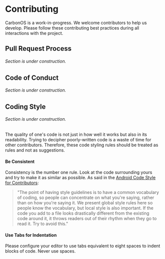 # Contributing
CarbonOS is a work-in-progress. We welcome contributors to help us develop. Please follow these contributing best practices during all interactions with the project.

## Pull Request Process
###### Section is under construction.

## Code of Conduct
###### Section is under construction.

## Coding Style
###### Section is under construction.
The quality of one's code is not just in how well it works but also in its readability. Trying to decipher poorly-written code is a waste of time for other contributors. Therefore, these code styling rules should be treated as rules and not as suggestions.

#### Be Consistent
Consistency is the number one rule. Look at the code surrounding yours and try to make it as similar as possible. As said in the [Android Code Style for Contributors](https://source.android.com/source/code-style):
> "The point of having style guidelines is to have a common vocabulary of coding, so people can concentrate on what you're saying, rather than on how you're saying it. We present global style rules here so people know the vocabulary, but local style is also important. If the code you add to a file looks drastically different from the existing code around it, it throws readers out of their rhythm when they go to read it. Try to avoid this."

#### Use Tabs for Indentation
Please configure your editor to use tabs equivalent to eight spaces to indent blocks of code. Never use spaces.

